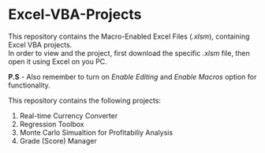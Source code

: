 # Excel-VBA-Projects
This repository contains the Macro-Enabled Excel Files (_.xlsm_), containing Excel VBA projects.<br/>
In order to view and the project, first download the specific _.xlsm_ file, then open it using Excel on you PC.<br/>

**P.S** - Also remember to turn on _Enable Editing_ and _Enable Macros_ option for functionality.

This repository contains the following projects:
1. Real-time Currency Converter
2. Regression Toolbox
3. Monte Carlo Simualtion for Profitabiliy Analysis
4. Grade (Score) Manager

